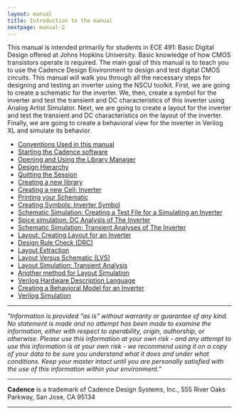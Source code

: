 ```yaml
---
layout: manual
title: Introduction to the manual
nextpage: manual-2
---
```


This manual is intended primarily for students in ECE 491: Basic Digital Design offered at Johns Hopkins University. Basic knowledge of how CMOS transistors operate is required. The main goal of this manual is to teach you to use the Cadence Design Environment to design and test digital CMOS circuits. This manual will walk you through all the necessary steps for designing and testing an inverter using the NSCU toolkit. First, we are going to create a schematic for the inverter. We, then, create a symbol for the inverter and test the transient and DC characteristics of this inverter using Analog Artist Simulator. Next, we are going to create a layout for the inverter and test the transient and DC characteristics on the layout of the inverter. Finally, we are going to create a behavioral view for the inverter in Verilog XL and simulate its behavior.

-   [Conventions Used in this manual](/teaching/manual-2)
-   [Starting the Cadence software](/teaching/manual-3)
-   [Opening and Using the Library Manager](/teaching/manual-4)
-   [Design Hierarchy](/teaching/manual-5)
-   [Quitting the Session](/teaching/manual-6)
-   [Creating a new library](/teaching/manual-7)
-   [Creating a new Cell: Inverter](/teaching/manual-8)
-   [Printing your Schematic](/teaching/manual-9)
-   [Creating Symbols: Inverter Symbol](/teaching/manual-10)
-   [Schematic Simulation: Creating a Test File for a Simulating an Inverter](/teaching/manual-11)
-   [Spice simulation: DC Analysis of The Inverter](/teaching/manual-12)
-   [Schematic Simulation: Transient Analyses of The Inverter](/teaching/manual-13)
-   [Layout: Creating Layout for an Inverter](/teaching/manual-14)
-   [Design Rule Check (DRC)](/teaching/manual-15)
-   [Layout Extraction](/teaching/manual-16)
-   [Layout Versus Schematic (LVS)](/teaching/manual-17)
-   [Layout Simulation: Transient Analysis](/teaching/manual-18)
-   [Another method for Layout Simulation](/teaching/manual-19)
-   [Verilog Hardware Description Language](/teaching/manual-20)
-   [Creating a Behavioral Model for an Inverter](/teaching/manual-21)
-   [Verilog Simulation](/teaching/manual-22)

------------------------------------------------------------------------

*"Information is provided "as is" without warranty or guarantee of any kind. No statement is made and no attempt has been made to examine the information, either with respect to operability, origin, authorship, or otherwise. Please use this information at your own risk - and any attempt to use this information is at your own risk - we recommend using it on a copy of your data to be sure you understand what it does and under what conditions. Keep your master intact until you are personally satisfied with the use of this information within your environment."*

------------------------------------------------------------------------

**Cadence** is a trademark of Cadence Design Systems, Inc., 555 River Oaks Parkway, San Jose, CA 95134

------------------------------------------------------------------------
<!--
***[For web related questions contact: Viktor
[Gruev]]{style="font-size:10.0pt"}***\
***[<vgruev@ece.jhu.edu>]{style="font-size:10.0pt"}***\
***[Modified: September 20, 2000 by]{style="font-size:7.5pt"}***\
[***[Bharath]{style="font-size:10.0pt"}***]***[ Reddy,
<vbharath@jhu.edu>]{style="font-size:10.0pt"}***\
***[Modified September 17, 2001 by]{style="font-size:7.5pt"}***\
***[Ralf Philipp, <rphilipp@jhu.edu>]{style="font-size:10.0pt"}***

***[Modified September 13, 2005 by]{style="font-size:7.5pt"}***\
***[Francesco [Tenore] and Mike
Chi]{style="font-size:10.0pt"}***

***[Updated March 7, 2006 by]{style="font-size:7.5pt"}***\
***[Mike Chi]{style="font-size:10.0pt"}***

***[Modified September 12, 2007 by]{style="font-size:10.0pt"}*\
*[Andre Harrison, <aharri68@jhu.edu>]{style="font-size:10.0pt"}***

***[Modified March 17, 2008 by]{style="font-size:10.0pt"}*\
**[***[Ndubuisi]{style="font-size:10.0pt"}***]***[
[Ekekwe], <nekekwe1@jhu.edu>]{style="font-size:10.0pt"}***

***[Modified September 19, 2008 by]{style="font-size:10.0pt"}*\
*[Garrick Orchard,
<garrickorchard@jhu.edu>]{style="font-size:10.0pt"}***

***[Modified September 19, 2014 by]{style="font-size:10.0pt"}*\
*[Jack Zhang,
[jzhang41\@jhu.edu](mailto:garrickorchard@jhu.edu)]{style="font-size:10.0pt"}***
-->
